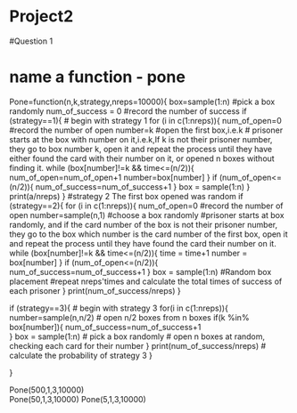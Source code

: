 # Project2

#Question 1

# name a function - pone
Pone=function(n,k,strategy,nreps=10000){
  box=sample(1:n) #pick a box randomly
  num_of_success = 0 #record the number of success
  if (strategy==1){  # begin with strategy 1
    for (i in c(1:nreps)){
      num_of_open=0   #record the number of open
      number=k  #open the first box,i.e.k
      # prisoner starts at the box with number on it,i.e.k,If k is not their prisoner number, they go to box number k, open it and repeat the process until they have either found the card with their number on it, or opened n boxes without finding it.
      while (box[number]!=k && time<=(n/2)){
        num_of_open=num_of_open+1
        number=box[number]
      }
      if (num_of_open<=(n/2)){
        num_of_success=num_of_success+1
      }
      box = sample(1:n)
    }
    print(a/nreps)
  }
   #strategy 2 The first box opened was random
   if (strategy==2){
    for (i in c(1:nreps)){
      num_of_open=0   #record the number of open
      number=sample(n,1) #choose a box randomly
      #prisoner starts at box randomly, and if the card number of the box is not their prisoner number, they go to the box which number
      is the card number of the first box, open it and repeat the process until they have found the card their number on it.
      while (box[number]!=k && time<=(n/2)){
        time = time+1
        number = box[number]
      }
      if (num_of_open<=(n/2)){
        num_of_success=num_of_success+1
      }
      box = sample(1:n) #Random box placement
      #repeat nreps'times and calculate the total times of success of each prisoner
    }
    print(num_of_success/nreps)
  }
  
  if (strategy==3){  # begin with strategy 3
    for(i in c(1:nreps)){
      number=sample(n,n/2)  # open n/2 boxes from n boxes
      if(k %in% box[number]){
        num_of_success=num_of_success+1  
     }
     box = sample(1:n)  # pick a box randomly
     #  open n boxes at random, checking each card for their number
    }
    print(num_of_success/nreps)  # calculate the probability of strategy 3
  }
  
  }

Pone(500,1,3,10000)    
Pone(50,1,3,10000)
Pone(5,1,3,10000)
